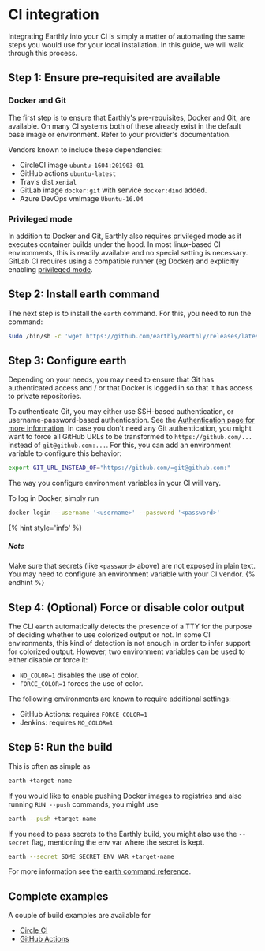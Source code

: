 # CI integration

Integrating Earthly into your CI is simply a matter of automating the same steps you would use for your local installation. In this guide, we will walk through this process.

## Step 1: Ensure pre-requisited are available

### Docker and Git

The first step is to ensure that Earthly's pre-requisites, Docker and Git, are available. On many CI systems both of these already exist in the default base image or environment. Refer to your provider's documentation.

Vendors known to include these dependencies:

* CircleCI image `ubuntu-1604:201903-01`
* GitHub actions `ubuntu-latest`
* Travis dist `xenial`
* GitLab image `docker:git` with service `docker:dind` added.
* Azure DevOps vmImage `Ubuntu-16.04`

### Privileged mode

In addition to Docker and Git, Earthly also requires privileged mode as it executes container builds under the hood. In most linux-based CI environments, this is readily available and no special setting is necessary. GitLab CI requires using a compatible runner (eg Docker) and explicitly enabling [privileged mode](https://docs.gitlab.com/runner/executors/docker.html#the-privileged-mode).

## Step 2: Install earth command

The next step is to install the `earth` command. For this, you need to run the command:

```bash
sudo /bin/sh -c 'wget https://github.com/earthly/earthly/releases/latest/download/earth-linux-amd64 -O /usr/local/bin/earth && chmod +x /usr/local/bin/earth'
```

## Step 3: Configure earth

Depending on your needs, you may need to ensure that Git has authenticated access and / or that Docker is logged in so that it has access to private repositories.

To authenticate Git, you may either use SSH-based authentication, or username-password-based authentication. See the [Authentication page for more information](./auth.md). In case you don't need any Git authentication, you might want to force all GitHub URLs to be transformed to `https://github.com/...` instead of `git@github.com:...`. For this, you can add an environment variable to configure this behavior:

```bash
export GIT_URL_INSTEAD_OF="https://github.com/=git@github.com:"
```

The way you configure environment variables in your CI will vary.

To log in Docker, simply run

```bash
docker login --username '<username>' --password '<password>'
```

{% hint style='info' %}
##### Note

Make sure that secrets (like `<password>` above) are not exposed in plain text. You may need to configure an environment variable with your CI vendor.
{% endhint %}

## Step 4: (Optional) Force or disable color output

The CLI `earth` automatically detects the presence of a TTY for the purpose of deciding whether to use colorized output or not. In some CI environments, this kind of detection is not enough in order to infer support for colorized output. However, two environment variables can be used to either disable or force it:

* `NO_COLOR=1` disables the use of color.
* `FORCE_COLOR=1` forces the use of color.

The following environments are known to require additional settings:

* GitHub Actions: requires `FORCE_COLOR=1`
* Jenkins: requires `NO_COLOR=1`

## Step 5: Run the build

This is often as simple as

```bash
earth +target-name
```

If you would like to enable pushing Docker images to registries and also running `RUN --push` commands, you might use

```bash
earth --push +target-name
```

If you need to pass secrets to the Earthly build, you might also use the `--secret` flag, mentioning the env var where the secret is kept.

```bash
earth --secret SOME_SECRET_ENV_VAR +target-name
```

For more information see the [earth command reference](../earth-command/earth-command.md).

## Complete examples

A couple of build examples are available for

* [Circle CI](../examples/circle-integration.md)
* [GitHub Actions](../examples/gh-actions-integration.md)
